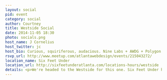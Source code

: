 ```yaml
---
layout: social
pid: event
category: social
author: Courtney
title: Westside Social
date: 2014-11-05 18:30
photo: socials.png
host_name: J Cornelius
host_twitter: jc
host_bio: Curious, squiriferous, audacious. Nine Labs + AWDG + Polygon + Web Afternoon
rsvp_url: http://www.meetup.com/atlantawebdesign/events/215043272/
location_name: Six Feet Under
location_url: http://sixfeetunderatlanta.com/locations-hours/westside
details: <p>We're headed to the Westside for this one. Six Feet Under has great food, plentiful space, comfortable seating, a generous pour, and a stellar view of the city. It's the perfect place for all you Westside Webbies to gather and discuss what you're working on. Hope to see you there!</p>
---
```

